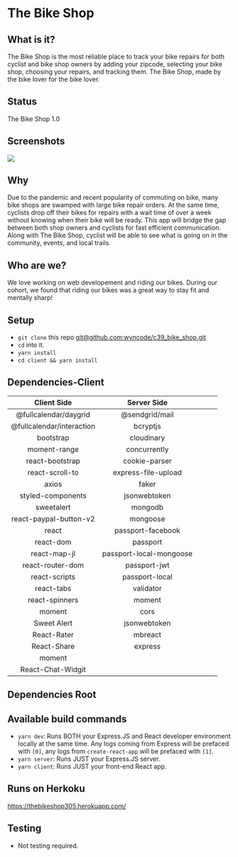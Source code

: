 # The Bike Shop

## What is it?

The Bike Shop is the most reliable place to track your bike repairs for both cyclist and bike shop owners by adding your zipcode, selecting your bike shop, choosing your repairs, and tracking them. The Bike Shop, made by the bike lover for the bike lover.

## Status

The Bike Shop 1.0

## Screenshots

![](https://i.imgur.com/UU6LzUj.jpg)

## Why

Due to the pandemic and recent popularity of commuting on bike, many bike shops are swamped with large bike repair orders. At the same time, cyclists drop off their bikes for repairs with a wait time of over a week without knowing when their bike will be ready. This app will bridge the gap between both shop owners and cyclists for fast efficient communication. Along with The Bike Shop, cyclist will be able to see what is going on in the community, events, and local trails.

## Who are we?

We love working on web developement and riding our bikes. During our cohort, we found that riding our bikes was a great way to stay fit and mentally sharp!

## Setup

- `git clone` this repo [git@github.com:wyncode/c39_bike_shop.git](https://github.com/wyncode/c39_bike_shop)
- `cd` into it.
- `yarn install`
- `cd client && yarn install`

## Dependencies-Client

|        Client Side        |       Server Side       |     |     |     |
| :-----------------------: | :---------------------: | --- | --- | --- |
|   @fullcalendar/daygrid   |     @sendgrid/mail      |     |     |     |
| @fullcalendar/interaction |        bcryptjs         |     |     |     |
|         bootstrap         |       cloudinary        |     |     |     |
|       moment-range        |      concurrently       |     |     |     |
|      react-bootstrap      |      cookie-parser      |     |     |     |
|      react-scroll-to      |   express-file-upload   |     |     |     |
|           axios           |          faker          |     |     |     |
|     styled-components     |      jsonwebtoken       |     |     |     |
|        sweetalert         |         mongodb         |     |     |     |
|  react-paypal-button-v2   |        mongoose         |     |     |     |
|           react           |    passport-facebook    |     |     |     |
|         react-dom         |        passport         |     |     |     |
|       react-map-jl        | passport-local-mongoose |     |     |     |
|     react-router-dom      |      passport-jwt       |     |     |     |
|       react-scripts       |     passport-local      |     |     |     |
|        react-tabs         |        validator        |     |     |     |
|      react-spinners       |         moment          |     |     |     |
|          moment           |          cors           |     |     |     |
|        Sweet Alert        |      jsonwebtoken       |     |     |     |
|        React-Rater        |         mbreact         |     |     |     |
|        React-Share        |         express         |     |     |     |
|          moment           |                         |     |     |     |
|     React-Chat-Widgit     |

## Dependencies Root

## Available build commands

- `yarn dev`: Runs BOTH your Express.JS and React developer environment locally at the same time. Any logs coming from Express will be prefaced with `[0]`, any logs from `create-react-app` will be prefaced with `[1]`.
- `yarn server`: Runs JUST your Express.JS server.
- `yarn client`: Runs JUST your front-end React app.

## Runs on Herkoku

https://thebikeshop305.herokuapp.com/

## Testing

- Not testing required.
